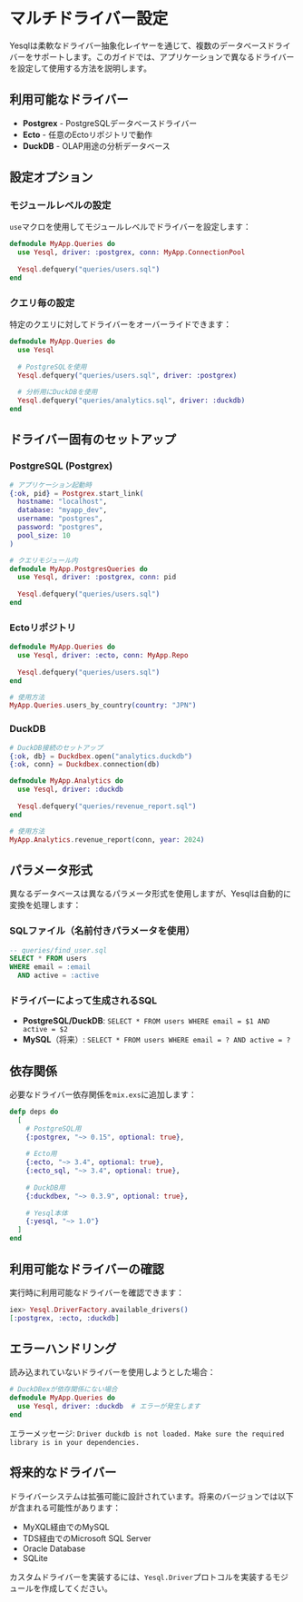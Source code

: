 # マルチドライバー設定

Yesqlは柔軟なドライバー抽象化レイヤーを通じて、複数のデータベースドライバーをサポートします。このガイドでは、アプリケーションで異なるドライバーを設定して使用する方法を説明します。

## 利用可能なドライバー

- **Postgrex** - PostgreSQLデータベースドライバー
- **Ecto** - 任意のEctoリポジトリで動作
- **DuckDB** - OLAP用途の分析データベース

## 設定オプション

### モジュールレベルの設定

`use`マクロを使用してモジュールレベルでドライバーを設定します：

```elixir
defmodule MyApp.Queries do
  use Yesql, driver: :postgrex, conn: MyApp.ConnectionPool
  
  Yesql.defquery("queries/users.sql")
end
```

### クエリ毎の設定

特定のクエリに対してドライバーをオーバーライドできます：

```elixir
defmodule MyApp.Queries do
  use Yesql
  
  # PostgreSQLを使用
  Yesql.defquery("queries/users.sql", driver: :postgrex)
  
  # 分析用にDuckDBを使用
  Yesql.defquery("queries/analytics.sql", driver: :duckdb)
end
```

## ドライバー固有のセットアップ

### PostgreSQL (Postgrex)

```elixir
# アプリケーション起動時
{:ok, pid} = Postgrex.start_link(
  hostname: "localhost",
  database: "myapp_dev",
  username: "postgres",
  password: "postgres",
  pool_size: 10
)

# クエリモジュール内
defmodule MyApp.PostgresQueries do
  use Yesql, driver: :postgrex, conn: pid
  
  Yesql.defquery("queries/users.sql")
end
```

### Ectoリポジトリ

```elixir
defmodule MyApp.Queries do
  use Yesql, driver: :ecto, conn: MyApp.Repo
  
  Yesql.defquery("queries/users.sql")
end

# 使用方法
MyApp.Queries.users_by_country(country: "JPN")
```

### DuckDB

```elixir
# DuckDB接続のセットアップ
{:ok, db} = Duckdbex.open("analytics.duckdb")
{:ok, conn} = Duckdbex.connection(db)

defmodule MyApp.Analytics do
  use Yesql, driver: :duckdb
  
  Yesql.defquery("queries/revenue_report.sql")
end

# 使用方法
MyApp.Analytics.revenue_report(conn, year: 2024)
```

## パラメータ形式

異なるデータベースは異なるパラメータ形式を使用しますが、Yesqlは自動的に変換を処理します：

### SQLファイル（名前付きパラメータを使用）
```sql
-- queries/find_user.sql
SELECT * FROM users
WHERE email = :email
  AND active = :active
```

### ドライバーによって生成されるSQL
- **PostgreSQL/DuckDB**: `SELECT * FROM users WHERE email = $1 AND active = $2`
- **MySQL**（将来）: `SELECT * FROM users WHERE email = ? AND active = ?`

## 依存関係

必要なドライバー依存関係を`mix.exs`に追加します：

```elixir
defp deps do
  [
    # PostgreSQL用
    {:postgrex, "~> 0.15", optional: true},
    
    # Ecto用
    {:ecto, "~> 3.4", optional: true},
    {:ecto_sql, "~> 3.4", optional: true},
    
    # DuckDB用
    {:duckdbex, "~> 0.3.9", optional: true},
    
    # Yesql本体
    {:yesql, "~> 1.0"}
  ]
end
```

## 利用可能なドライバーの確認

実行時に利用可能なドライバーを確認できます：

```elixir
iex> Yesql.DriverFactory.available_drivers()
[:postgrex, :ecto, :duckdb]
```

## エラーハンドリング

読み込まれていないドライバーを使用しようとした場合：

```elixir
# DuckDBexが依存関係にない場合
defmodule MyApp.Queries do
  use Yesql, driver: :duckdb  # エラーが発生します
end
```

エラーメッセージ: `Driver duckdb is not loaded. Make sure the required library is in your dependencies.`

## 将来的なドライバー

ドライバーシステムは拡張可能に設計されています。将来のバージョンでは以下が含まれる可能性があります：

- MyXQL経由でのMySQL
- TDS経由でのMicrosoft SQL Server
- Oracle Database
- SQLite

カスタムドライバーを実装するには、`Yesql.Driver`プロトコルを実装するモジュールを作成してください。